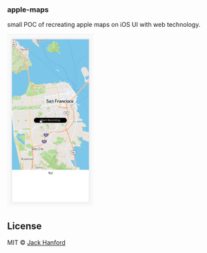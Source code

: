 ### apple-maps

small POC of recreating apple maps on iOS UI with web technology.

<img src="https://github.com/hanford/apple-maps/blob/master/example.gif" alt="preview" width="200" height="400" />

## License

MIT © [Jack Hanford](http://jackhanford.com)
